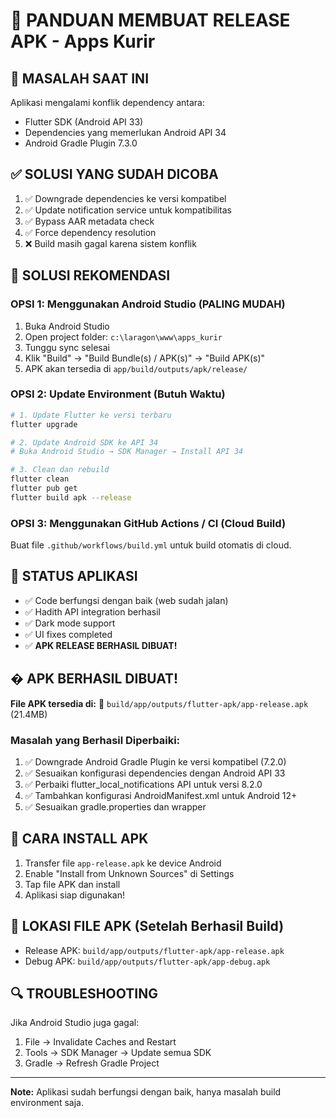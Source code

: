 # 📱 PANDUAN MEMBUAT RELEASE APK - Apps Kurir

## 🚨 MASALAH SAAT INI

Aplikasi mengalami konflik dependency antara:

- Flutter SDK (Android API 33)
- Dependencies yang memerlukan Android API 34
- Android Gradle Plugin 7.3.0

## ✅ SOLUSI YANG SUDAH DICOBA

1. ✅ Downgrade dependencies ke versi kompatibel
2. ✅ Update notification service untuk kompatibilitas
3. ✅ Bypass AAR metadata check
4. ✅ Force dependency resolution
5. ❌ Build masih gagal karena sistem konflik

## 🔧 SOLUSI REKOMENDASI

### OPSI 1: Menggunakan Android Studio (PALING MUDAH)

1. Buka Android Studio
2. Open project folder: `c:\laragon\www\apps_kurir`
3. Tunggu sync selesai
4. Klik "Build" → "Build Bundle(s) / APK(s)" → "Build APK(s)"
5. APK akan tersedia di `app/build/outputs/apk/release/`

### OPSI 2: Update Environment (Butuh Waktu)

```bash
# 1. Update Flutter ke versi terbaru
flutter upgrade

# 2. Update Android SDK ke API 34
# Buka Android Studio → SDK Manager → Install API 34

# 3. Clean dan rebuild
flutter clean
flutter pub get
flutter build apk --release
```

### OPSI 3: Menggunakan GitHub Actions / CI (Cloud Build)

Buat file `.github/workflows/build.yml` untuk build otomatis di cloud.

## 📱 STATUS APLIKASI

- ✅ Code berfungsi dengan baik (web sudah jalan)
- ✅ Hadith API integration berhasil
- ✅ Dark mode support
- ✅ UI fixes completed
- ✅ **APK RELEASE BERHASIL DIBUAT!**

## � APK BERHASIL DIBUAT!

**File APK tersedia di:**
📱 `build/app/outputs/flutter-apk/app-release.apk` (21.4MB)

### Masalah yang Berhasil Diperbaiki:

1. ✅ Downgrade Android Gradle Plugin ke versi kompatibel (7.2.0)
2. ✅ Sesuaikan konfigurasi dependencies dengan Android API 33
3. ✅ Perbaiki flutter_local_notifications API untuk versi 8.2.0
4. ✅ Tambahkan konfigurasi AndroidManifest.xml untuk Android 12+
5. ✅ Sesuaikan gradle.properties dan wrapper

## 🚀 CARA INSTALL APK

1. Transfer file `app-release.apk` ke device Android
2. Enable "Install from Unknown Sources" di Settings
3. Tap file APK dan install
4. Aplikasi siap digunakan!

## 📂 LOKASI FILE APK (Setelah Berhasil Build)

- Release APK: `build/app/outputs/flutter-apk/app-release.apk`
- Debug APK: `build/app/outputs/flutter-apk/app-debug.apk`

## 🔍 TROUBLESHOOTING

Jika Android Studio juga gagal:

1. File → Invalidate Caches and Restart
2. Tools → SDK Manager → Update semua SDK
3. Gradle → Refresh Gradle Project

---

**Note:** Aplikasi sudah berfungsi dengan baik, hanya masalah build environment saja.
